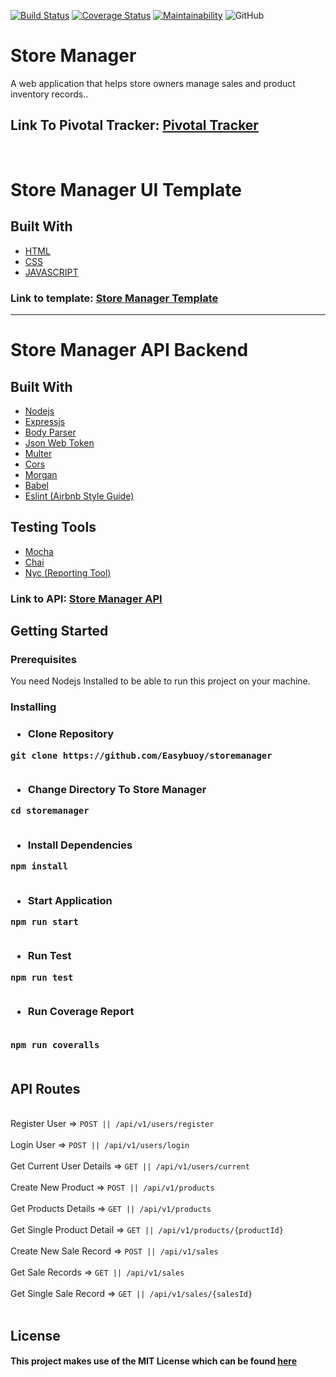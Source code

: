 [![Build Status](https://travis-ci.org/Easybuoy/storemanager.svg?branch=develop)](https://travis-ci.org/Easybuoy/storemanager)
[![Coverage Status](https://coveralls.io/repos/github/Easybuoy/storemanager/badge.svg?branch=develop)](https://coveralls.io/github/Easybuoy/storemanager?branch=develop)
[![Maintainability](https://api.codeclimate.com/v1/badges/969d38484786692dd8c5/maintainability)](https://codeclimate.com/github/Easybuoy/storemanager/maintainability)
![GitHub](https://img.shields.io/github/license/mashape/apistatus.svg)

# Store Manager
A web application that helps store owners manage sales and product inventory records..
 
 <h2>Link To Pivotal Tracker: <a href="https://www.pivotaltracker.com/n/projects/2203192">Pivotal Tracker</a> </h2>

<br>
<h1>Store Manager UI Template</h1>

<h2>Built With</h2>
<ul>
<li><a href="https://developer.mozilla.org/kab/docs/Web/HTML">HTML</a></li>
<li><a href="https://developer.mozilla.org/en-US/docs/Web/CSS">CSS</a></li>
<li><a href="https://developer.mozilla.org/bm/docs/Web/JavaScript">JAVASCRIPT</a></li>
</ul>


<h3>Link to template: <a href="https://easybuoy.github.io/storemanager/UI/index.html">Store Manager Template</a> </h3>
<hr>

<h1>Store Manager API Backend</h1>

<h2>Built With</h2>
<ul>
<li><a href="https://nodejs.org/en/">Nodejs</a></li>
<li><a href="https://expressjs.com/">Expressjs</a></li>
<li><a href="https://www.npmjs.com/package/body-parser">Body Parser</a></li>
<li><a href="https://www.npmjs.com/package/jsonwebtoken">Json Web Token</a></li>
<li><a href="https://www.npmjs.com/package/multer">Multer</a></li>
<li><a href="https://www.npmjs.com/package/cors">Cors</a></li>
<li><a href="https://www.npmjs.com/package/morgan">Morgan</a></li>
<li><a href="https://babeljs.io/">Babel</a></li>
<li><a href="https://eslint.org/">Eslint (Airbnb Style Guide)</a></li>
</ul>

<h2>Testing Tools </h2>
<ul>
<li><a href="https://mochajs.org/">Mocha</a></li>
<li><a href="https://www.chaijs.com/">Chai</a></li>
<li><a href="https://www.npmjs.com/package/nyc">Nyc (Reporting Tool)</a></li>
</ul>

<h3>Link to API: <a href="https://store--manager.herokuapp.com/">Store Manager API</a> </h3>

<h2>Getting Started</h2>
<h3>Prerequisites</h3>
You need Nodejs Installed to be able to run this project on your machine.

<h3>Installing<h3>
<ul><li>Clone Repository</li></ul>
<code>git clone https://github.com/Easybuoy/storemanager</code>
<br>
<br>

<ul><li>Change Directory To Store Manager</li></ul>
<code>cd storemanager</code>
<br>
<br>

<ul><li>Install Dependencies</li></ul>
<code>npm install</code>
<br>
<br>

<ul><li>Start Application</li></ul>
<code>npm run start</code>
<br>
<br>

<ul><li>Run Test</li></ul>
<code>npm run test</code>
<br>
<br>

<ul><li>Run Coverage Report</li></ul>
<br>
<code>npm run coveralls</code>
<br>
<br>

<h2>API Routes</h2> <br>
Register User => <code>POST || /api/v1/users/register</code> <br><br>
Login User => <code>POST || /api/v1/users/login</code> <br><br>
Get Current User Details => <code>GET || /api/v1/users/current</code> <br><br>
Create New Product => <code>POST || /api/v1/products</code> <br><br>
Get Products Details => <code>GET || /api/v1/products</code> <br><br>
Get Single Product Detail => <code>GET || /api/v1/products/{productId}</code> <br><br>
Create New Sale Record => <code>POST || /api/v1/sales</code> <br><br>
Get Sale Records => <code>GET || /api/v1/sales</code> <br><br>
Get Single Sale Record => <code>GET || /api/v1/sales/{salesId}</code> <br><br>








<h2>License</h2>
<h4>This project makes use of the MIT License which can be found <a href="https://github.com/Easybuoy/storemanager/blob/develop/LICENSE">here</a></h4>